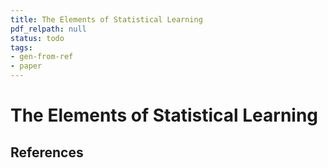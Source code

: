 ```yaml
---
title: The Elements of Statistical Learning
pdf_relpath: null
status: todo
tags:
- gen-from-ref
- paper
---
```


# The Elements of Statistical Learning

## References

